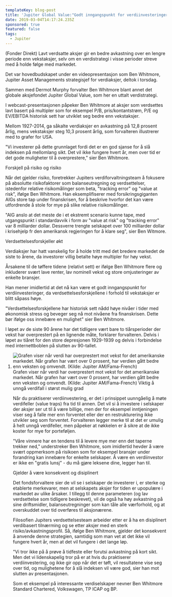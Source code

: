 ```yaml
---
templateKey: blog-post
title: 'Jupiter Global Value:"Godt inngangspunkt for verdiinvesteringer"'
date: 2019-03-04T14:17:24.235Z
sponsored: true
featured: false
tags:
  - Jupiter
---
```

(Fonder Direkt) Lavt verdsatte aksjer gir en bedre avkastning over en lengre periode enn vekstaksjer, selv om en verdistrategi i visse perioder streve med å holde følge med markedet.



Det var hovedbudskapet under en videopresentasjon som Ben Whitmore, Jupiter Asset Managements strategisjef for verdiaksjer, deltok i torsdag.



Sammen med Dermot Murphy forvalter Ben Whitmore blant annet det globale aksjefondet Jupiter Global Value, som her en uttalt verdistrategi.



I webcast-presentasjonen påpeker Ben Whitmore at aksjer som verdsettes lavt basert på multipler som for eksempel P/B, pris/kontantstrøm, P/E og EV/EBITDA historisk sett har utviklet seg bedre enn vekstaksjer.



Mellom 1927-2014, ga såkalte verdiaksjer en avkastning på 12,8 prosent årlig, mens vekstaksjer steg 10,3 prosent årlig, som forvalteren illustrerer med to grafer for USA.



"Vi investerer på dette grunnlaget fordi det er en god sjanse for å slå indeksen på mellomlang sikt. Det vil ikke fungere hvert år, men over tid er det gode muligheter til å overprestere," sier Ben Whitmore.



Forskjell på risiko og risiko



Når det gjelder risiko, foretrekker Jupiters verdiforvaltningsteam å fokusere på absolutte risikofaktorer som balanseutregning og verdsettelser, istedenfor relative risikomålinger som beta, "tracking error" og "value at risk", ifølge Ben Whitmore. Han eksemplifiserer med forsikringsgiganten AIGs store tap under finanskrisen, for å beskrive hvorfor det kan være utfordrende å stole for mye på slike relative risikomålinger.



"AIG anslo at det meste de i et ekstremt scenario kunne tape, med utgangspunkt i standardavvik i form av "value at risk" og "tracking error" var 8 milliarder dollar. Dessverre trengte selskapet over 100 milliarder dollar i krisehjelp fr den amerikansk regjeringen for å klare seg", sier Ben Witmore.



Verdsettelsesforskjeller økt



Verdiaksjer har hatt vanskelig for å holde tritt med det bredere markedet de siste to årene, da investorer villig betalte høye multipler for høy vekst.



Årsakene til de tøffere tidene (relativt sett) er ifølge Ben Whitmore flere og inkluderer svært lave renter, lav nominell vekst og store omjusteringer av enkelte bransjer.



Han mener imidlertid at det nå kan være et godt inngangspunkt for verdiinvesteringer, da verdsettelsesforskjellene i forhold til vekstaksjer er blitt såpass høye.



"Verdsettelsesforskjellene har historisk sett nådd høye nivåer i tider med økonomisk stress og beveger seg nå mot nivåene fra finanskrisen. Dette bør ifølge oss innebære en mulighet" sier Ben Whitmore.



I løpet av de siste 90 årene har det tidligere vært bare to tiårsperioder der vekst har overprestert på en lignende måte, forklarer forvalteren. Delvis i løpet av tiåret for den store depresjonen 1929-1939 og delvis i forbindelse med internettboblen på slutten av 90-tallet.

1. ![Grafen viser når verdi har overprestert mot vekst for det amerikanske markedet. Når grafen har vært over 0 prosent, har verdien gått bedre enn veksten og omvendt. (Kilde: Jupiter AM/Fama-French)](/img/190.png)
   <span class="image-caption">Grafen viser når verdi har overprestert mot vekst for det amerikanske markedet. Når grafen har vært over 0 prosent, har verdien gått bedre enn veksten og omvendt. (Kilde: Jupiter AM/Fama-French)</span>
   Viktig å unngå verdifall i størst mulig grad
   
   Når du praktiserer verdiinvestering, er det i prinsippet uunngåelig å møte verdifeller (value traps) fra tid til annen. Det vil si å investere i selskaper der aksjer ser ut til å være billige, men der for eksempel inntjeningen viser seg å falle mer enn forventet eller der en restrukturering ikke utvikler seg som forventet. Forvalteren legger merke til at det er umulig å helt unngå verdifeller, men påpeker at nøkkelen er å sikre at de ikke koster for mye for porteføljen.
   
   "Våre vinnere har en tendens til å levere mye mer enn det taperne trekker ned," understreker Ben Whitmore, som imidlertid hevder å være svært oppmerksom på risikoen som for eksempel bransjer under forandring kan innebære for enkelte selskaper. Å være en verdiinvestor er ikke en "gratis lunsj" - du må gjøre leksene dine, legger han til.
   
   Gjelder å være konsekvent og disiplinert
   
   Det fondsforvaltere sier de vil se i selskaper de investerer i, er sterke og etablerte merkevarer, men at selskapets aksjer for tiden er upopulære i markedet av ulike årsaker. I tillegg til denne parameteren (og lav verdsettelse som tidligere beskrevet), vil de også ha høy avkastning på sine driftsmidler, balanseutregninger som kan tåle alle værforhold, og at overskuddet over tid overføres til aksjonærene.
   
   Filosofien Jupiters verdsettelsesteam arbeider etter er å ha en disiplinert verdibasert tilnærming og se etter aksjer med en sterk risiko/avkastningsprofil. Så, ifølge Ben Whitmore, gjelder det konsekvent å anvende denne strategien, samtidig som man vet at det ikke vil fungere hvert år, men at det vil fungere i det lange løp.
   
   "Vi tror ikke på å prøve å tidfeste eller forutsi avkastning på kort sikt. Men det vi lidenskapelig tror på er at hvis du praktiserer verdiinvestering, og ikke gir opp når det er tøft, vil resultatene vise seg over tid, og mulighetene for å slå indeksen vil være god, sier han mot slutten av presentasjonen.
   
   Som et eksempel på interessante verdiselskaper nevner Ben Whitmore Standard Chartered, Volkswagen, TP ICAP og BP.
